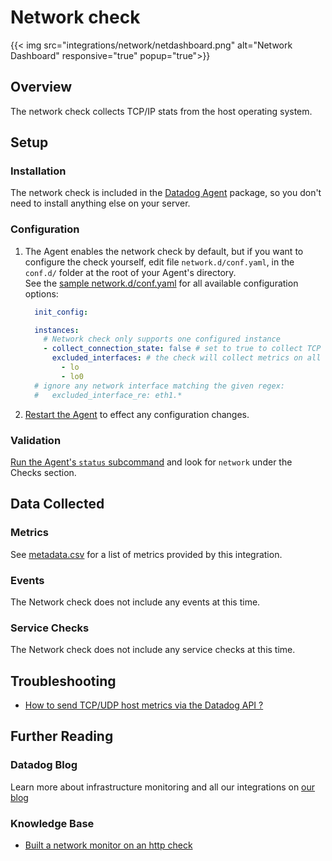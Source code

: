 # Network check
{{< img src="integrations/network/netdashboard.png" alt="Network Dashboard" responsive="true" popup="true">}}
## Overview

The network check collects TCP/IP stats from the host operating system.

## Setup
### Installation

The network check is included in the [Datadog Agent][1] package, so you don't need to install anything else on your server.

### Configuration

1. The Agent enables the network check by default, but if you want to configure the check yourself, edit file `network.d/conf.yaml`, in the `conf.d/` folder at the root of your Agent's directory.  
  See the [sample network.d/conf.yaml][2] for all available configuration options:  

    ```yaml
      init_config:

      instances:
        # Network check only supports one configured instance
        - collect_connection_state: false # set to true to collect TCP connection state metrics, e.g. SYN_SENT, ESTABLISHED
          excluded_interfaces: # the check will collect metrics on all other interfaces
            - lo
            - lo0
      # ignore any network interface matching the given regex:
      #   excluded_interface_re: eth1.*
    ```

2. [Restart the Agent][3] to effect any configuration changes.

### Validation

[Run the Agent's `status` subcommand][4] and look for `network` under the Checks section.

## Data Collected
### Metrics
See [metadata.csv][5] for a list of metrics provided by this integration.

### Events
The Network check does not include any events at this time.

### Service Checks
The Network check does not include any service checks at this time.

## Troubleshooting

* [How to send TCP/UDP host metrics via the Datadog API ?][6]

## Further Reading
### Datadog Blog
Learn more about infrastructure monitoring and all our integrations on [our blog][7]

### Knowledge Base
* [Built a network monitor on an http check][8]


[1]: https://app.datadoghq.com/account/settings#agent
[2]: https://github.com/DataDog/integrations-core/blob/master/network/conf.yaml.default
[3]: https://docs.datadoghq.com/agent/faq/agent-commands/#start-stop-restart-the-agent
[4]: https://docs.datadoghq.com/agent/faq/agent-commands/#agent-status-and-information
[5]: https://github.com/DataDog/integrations-core/blob/master/network/metadata.csv
[6]: https://docs.datadoghq.com/integrations/faq/how-to-send-tcp-udp-host-metrics-via-the-datadog-api
[7]: https://www.datadoghq.com/blog/
[8]: https://docs.datadoghq.com/monitors/monitor_types/network
